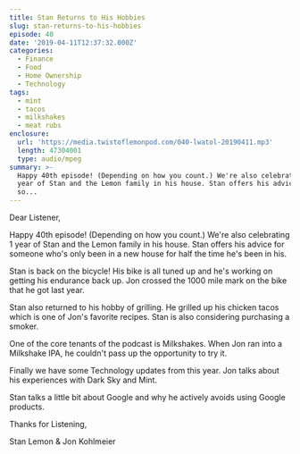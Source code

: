 ```yaml
---
title: Stan Returns to His Hobbies
slug: stan-returns-to-his-hobbies
episode: 40
date: '2019-04-11T12:37:32.000Z'
categories:
  - Finance
  - Food
  - Home Ownership
  - Technology
tags:
  - mint
  - tacos
  - milkshakes
  - meat rubs
enclosure:
  url: 'https://media.twistoflemonpod.com/040-lwatol-20190411.mp3'
  length: 47304001
  type: audio/mpeg
summary: >-
  Happy 40th episode! (Depending on how you count.) We're also celebrating 1
  year of Stan and the Lemon family in his house. Stan offers his advice for
  so...
---
```


Dear Listener,

Happy 40th episode! (Depending on how you count.) We're also celebrating 1 year of Stan and the Lemon family in his house. Stan offers his advice for someone who's only been in a new house for half the time he's been in his.

Stan is back on the bicycle! His bike is all tuned up and he's working on getting his endurance back up. Jon crossed the 1000 mile mark on the bike that he got last year.

Stan also returned to his hobby of grilling. He grilled up his chicken tacos which is one of Jon's favorite recipes. Stan is also considering purchasing a smoker.

One of the core tenants of the podcast is Milkshakes. When Jon ran into a Milkshake IPA, he couldn't pass up the opportunity to try it.

Finally we have some Technology updates from this year. Jon talks about his experiences with Dark Sky and Mint.

Stan talks a little bit about Google and why he actively avoids using Google products.

Thanks for Listening,

Stan Lemon & Jon Kohlmeier

